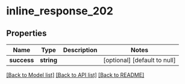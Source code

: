 # inline_response_202

## Properties
Name | Type | Description | Notes
------------ | ------------- | ------------- | -------------
**success** | **string** |  | [optional] [default to null]

[[Back to Model list]](../README.md#documentation-for-models) [[Back to API list]](../README.md#documentation-for-api-endpoints) [[Back to README]](../README.md)


